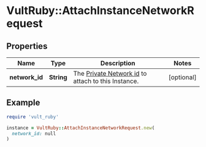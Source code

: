 # VultRuby::AttachInstanceNetworkRequest

## Properties

| Name | Type | Description | Notes |
| ---- | ---- | ----------- | ----- |
| **network_id** | **String** | The [Private Network id](#operation/list-networks) to attach to this Instance. | [optional] |

## Example

```ruby
require 'vult_ruby'

instance = VultRuby::AttachInstanceNetworkRequest.new(
  network_id: null
)
```

